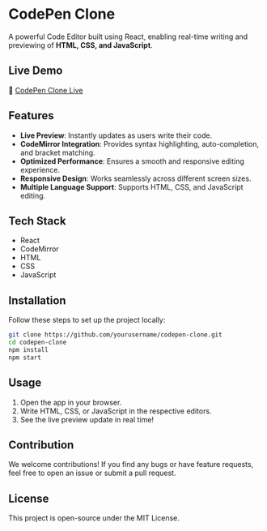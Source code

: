 # CodePen Clone

A powerful Code Editor built using React, enabling real-time writing and previewing of **HTML, CSS, and JavaScript**.

## Live Demo
🔗 [CodePen Clone Live](https://code-pen-clone-bice.vercel.app/)

## Features
- **Live Preview**: Instantly updates as users write their code.
- **CodeMirror Integration**: Provides syntax highlighting, auto-completion, and bracket matching.
- **Optimized Performance**: Ensures a smooth and responsive editing experience.
- **Responsive Design**: Works seamlessly across different screen sizes.
- **Multiple Language Support**: Supports HTML, CSS, and JavaScript editing.

## Tech Stack
- React  
- CodeMirror  
- HTML  
- CSS  
- JavaScript  

## Installation
Follow these steps to set up the project locally:
```bash
git clone https://github.com/yourusername/codepen-clone.git
cd codepen-clone
npm install
npm start
```

## Usage
1. Open the app in your browser.
2. Write HTML, CSS, or JavaScript in the respective editors.
3. See the live preview update in real time!

## Contribution
We welcome contributions! If you find any bugs or have feature requests, feel free to open an issue or submit a pull request.

## License
This project is open-source under the MIT License.

